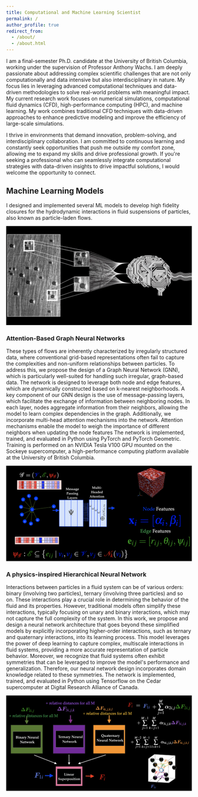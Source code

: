 ```yaml
---
title: Computational and Machine Learning Scientist
permalink: /
author_profile: true
redirect_from: 
  - /about/
  - /about.html
---
```



I am a final-semester Ph.D. candidate at the University of British Columbia, working under the supervision of Professor Anthony Wachs. I am deeply passionate about addressing complex scientific challenges that are not only computationally and data intensive but also interdisciplinary in nature. My focus lies in leveraging advanced computational techniques and data-driven methodologies to solve real-world problems with meaningful impact.  My current research work focuses on numerical simulations, computational fluid dynamics (CFD), high-performance computing (HPC), and machine learning. My work combines traditional CFD techniques with data-driven approaches to enhance predictive modeling and improve the efficiency of large-scale simulations. 


I thrive in environments that demand innovation, problem-solving, and interdisciplinary collaboration. I am committed to continuous learning and constantly seek opportunities that push me outside my comfort zone, allowing me to expand my skills and drive professional growth. If you're seeking a professional who can seamlessly integrate computational strategies with data-driven insights to drive impactful solutions, I would welcome the opportunity to connect.
  




## Machine Learning Models


I designed and implemented several ML models to develop high fidelity closures for the hydrodynamic interactions in fluid suspensions of particles, also known as particle-laden flows. 

![My image](../images/model.png)

### Attention-Based Graph Neural Networks

These types of flows are inherently characterized by irregularly structured data, where conventional grid-based representations often fail to capture the complexities and non-uniform relationships between particles. To address this, we propose the design of a Graph Neural Network (GNN), which is particularly well-suited for handling such irregular, graph-based data. The network is designed to leverage both node and edge features, which are dynamically constructed based on k-nearest neighborhoods. A key component of our GNN design is the use of message-passing layers, which facilitate the exchange of information between neighboring nodes. In each layer, nodes aggregate information from their neighbors, allowing the model to learn complex dependencies in the graph. Additionally, we incorporate multi-head attention mechanisms into the network. Attention mechanisms enable the model to weigh the importance of different neighbors when updating the node features The network is implemented, trained, and evaluated in Python using PyTorch and PyTorch Geometric. Training is performed on an NVIDIA Tesla V100 GPU mounted on the Sockeye supercomputer, a high-performance computing platform available at the University of British Columbia.

![My image](../images/GNN_prof.png)

### A physics-inspired Hierarchical Neural Network

Interactions between particles in a fluid system can be of various orders: binary (involving two particles), ternary (involving three particles) and so on. These interactions play a crucial role in determining the behavior of the fluid and its properties. However, traditional models often simplify these interactions, typically focusing on unary and binary interactions, which may not capture the full complexity of the system. In this work, we propose and design a neural network architecture that goes beyond these simplified models by explicitly incorporating higher-order interactions, such as ternary and quaternary interactions, into its learning process. This model leverages the power of deep learning to capture complex, multiscale interactions in fluid systems, providing a more accurate representation of particle behavior. Moreover, we recognize that fluid systems often exhibit symmetries that can be leveraged to improve the model's performance and generalization. Therefore, our neural network design incorporates domain knowledge related to these symmetries.  The network is implemented, trained, and evaluated in Python using Tensorflow on the Cedar supercomputer at Digital Research Alliance of Canada.

![My image](../images/PINN_prof.png)


